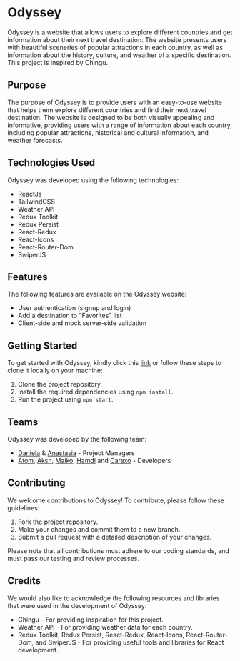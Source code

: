 # Odyssey

Odyssey is a website that allows users to explore different countries and get information about their next travel destination. The website presents users with beautiful sceneries of popular attractions in each country, as well as information about the history, culture, and weather of a specific destination. This project is inspired by Chingu.

## Purpose

The purpose of Odyssey is to provide users with an easy-to-use website that helps them explore different countries and find their next travel destination. The website is designed to be both visually appealing and informative, providing users with a range of information about each country, including popular attractions, historical and cultural information, and weather forecasts.

## Technologies Used

Odyssey was developed using the following technologies:

- ReactJs
- TailwindCSS
- Weather API
- Redux Toolkit
- Redux Persist
- React-Redux
- React-Icons
- React-Router-Dom
- SwiperJS

## Features

The following features are available on the Odyssey website:

- User authentication (signup and login)
- Add a destination to "Favorites" list
- Client-side and mock server-side validation

## Getting Started

To get started with Odyssey, kindly click this [link](https://v43-tier2-team-18.netlify.app) or follow these steps to clone it locally on your machine:

1. Clone the project repository.
2. Install the required dependencies using `npm install`.
3. Run the project using `npm start`.

## Teams

Odyssey was developed by the following team:

- [Daniela](https://github.com/DanielaKuester) & [Anastasia](https://www.linkedin.com/in/anastasiaburyak/) - Project Managers
- [Atom](https://github.com/NureniJamiu), [Aksh](https://github.com/akshkin), [Maiko](https://github.com/MaikoCode), [Hamdi](https://github.com/hamdi4-beep) and [Carexo](https://github.com/Carexo)  - Developers

## Contributing

We welcome contributions to Odyssey! To contribute, please follow these guidelines:

1. Fork the project repository.
2. Make your changes and commit them to a new branch.
3. Submit a pull request with a detailed description of your changes.

Please note that all contributions must adhere to our coding standards, and must pass our testing and review processes.

## Credits

We would also like to acknowledge the following resources and libraries that were used in the development of Odyssey:

- Chingu - For providing inspiration for this project.
- Weather API - For providing weather data for each country.
- Redux Toolkit, Redux Persist, React-Redux, React-Icons, React-Router-Dom, and SwiperJS - For providing useful tools and libraries for React development.
